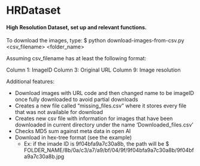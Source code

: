 # HRDataset

#### High Resolution Dataset, set up and relevant functions. ####

To download the images, type: $ python download-images-from-csv.py <csv_filename> <folder_name>

Assuming csv_filename has at least the following format:

Column 1: ImageID
Column 3: Original URL
Column 9: Image resolution

Additional features:

* Download images with URL code and then changed name to be imageID once fully downloaded to avoid partial downloads
* Creates a new file called “missing_files.csv” where it stores every file that was not available for download
* Creates new csv file with information for images that have been downloaded in current directory under the name ‘Downloaded_files.csv’
* Checks MD5 sum against meta data in open AI
* Download in hex-tree format (see the example)
    * Ex: if the imade ID is 9f04bfa9a7c30a8b, the path will be $ FOLDER_NAME/8b/0a/c3/a7/a9/bf/04/9f/9f04bfa9a7c30a8b/9f04bfa9a7c30a8b.jpg

